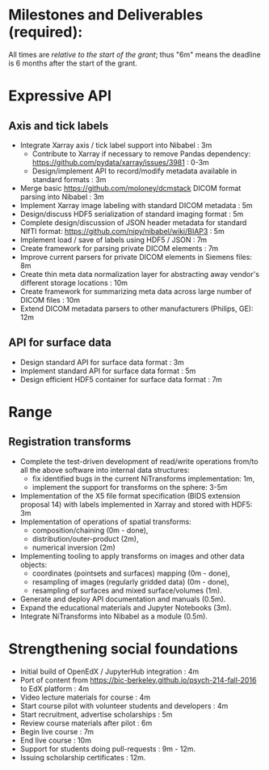 # Milestones and Deliverables (required):

<!---
> List expected milestones and deliverables, and their expected timeline. Be
> specific and include (where possible) any goals for metrics the software
> project(s) are expected to reach upon completion of the grant (maximum of 500
> words)
-->

All times are *relative to the start of the grant*; thus "6m" means the deadline is 6 months after the start of the grant.

Expressive API
==============

Axis and tick labels
--------------------

* Integrate Xarray axis / tick label support into Nibabel : 3m
  * Contribute to Xarray if necessary to remove Pandas dependency:
    https://github.com/pydata/xarray/issues/3981 : 0-3m
  * Design/implement API to record/modify metadata available in standard
    formats : 3m
* Merge basic https://github.com/moloney/dcmstack DICOM format parsing into
  Nibabel : 3m
* Implement Xarray image labeling with standard DICOM metadata : 5m
* Design/discuss HDF5 serialization of standard imaging format : 5m
* Complete design/discussion of JSON header metadata for standard NIfTI
  format: https://github.com/nipy/nibabel/wiki/BIAP3 : 5m
* Implement load / save of labels using HDF5 / JSON : 7m
* Create framework for parsing private DICOM elements : 7m
* Improve current parsers for private DICOM elements in Siemens files: 8m
* Create thin meta data normalization layer for abstracting away vendor's
  different storage locations : 10m
* Create framework for summarizing meta data across large number of DICOM
  files : 10m
* Extend DICOM metadata parsers to other manufacturers (Philips, GE): 12m

API for surface data
--------------------

* Design standard API for surface data format : 3m
* Implement standard API for surface data format : 5m
* Design efficient HDF5 container for surface data format : 7m

Range
=====

Registration transforms
-----------------------

* Complete the test-driven development of read/write operations from/to all
  the above software into internal data structures:
    * fix identified bugs in the current NiTransforms implementation: 1m,
    * implement the support for transforms on the sphere: 3-5m
* Implementation of the X5 file format specification (BIDS extension proposal 14)
  with labels implemented in Xarray and stored with HDF5: 3m
* Implementation of operations of spatial transforms:
    * composition/chaining (0m - done),
    * distribution/outer-product (2m),
    * numerical inversion (2m)
* Implementing tooling to apply transforms on images and other data objects:
    * coordinates (pointsets and surfaces) mapping (0m - done),
    * resampling of images (regularly gridded data) (0m - done), <!-- it would be interesting to consider resampling of parcellations, and also, 4D splines - neither are available in scipy to the best of my knowledge -->
    * resampling of surfaces and mixed surface/volumes (1m).
* Generate and deploy API documentation and manuals (0.5m).
* Expand the educational materials and Jupyter Notebooks (3m).
* Integrate NiTransforms into Nibabel as a module (0.5m).

Strengthening social foundations
================================

* Initial build of OpenEdX / JupyterHub integration : 4m
* Port of content from https://bic-berkeley.github.io/psych-214-fall-2016 to
  EdX platform : 4m
* Video lecture materials for course : 4m
* Start course pilot with volunteer students and developers : 4m
* Start recruitment, advertise scholarships : 5m
* Review course materials after pilot : 6m
* Begin live course : 7m
* End live course : 10m
* Support for students doing pull-requests : 9m - 12m.
* Issuing scholarship certificates : 12m.
